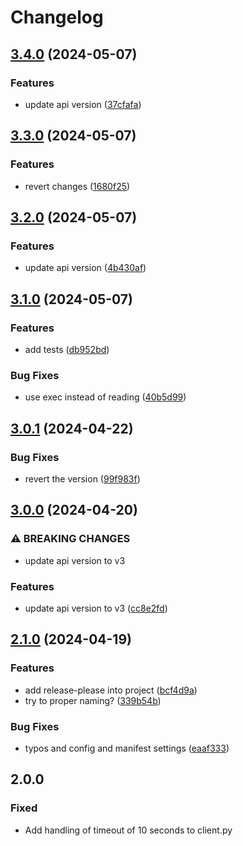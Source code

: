 # Changelog

## [3.4.0](https://github.com/martinalbert/buttercms-python/compare/v3.3.0...v3.4.0) (2024-05-07)


### Features

* update api version ([37cfafa](https://github.com/martinalbert/buttercms-python/commit/37cfafaf50398d076b466067b4434acb4d49e232))

## [3.3.0](https://github.com/martinalbert/buttercms-python/compare/v3.2.0...v3.3.0) (2024-05-07)


### Features

* revert changes ([1680f25](https://github.com/martinalbert/buttercms-python/commit/1680f2594b01d9bd8667958c5e3ccfebd3dd982e))

## [3.2.0](https://github.com/martinalbert/buttercms-python/compare/v3.1.0...v3.2.0) (2024-05-07)


### Features

* update api version ([4b430af](https://github.com/martinalbert/buttercms-python/commit/4b430affd3bebd63dc9c230648ff07f3967f171e))

## [3.1.0](https://github.com/martinalbert/buttercms-python/compare/v3.0.1...v3.1.0) (2024-05-07)


### Features

* add tests ([db952bd](https://github.com/martinalbert/buttercms-python/commit/db952bd1a8f66c679ed6422855c2ef39ff679238))


### Bug Fixes

* use exec instead of reading ([40b5d99](https://github.com/martinalbert/buttercms-python/commit/40b5d995ed890bee779b23038b535b83cb5e77a5))

## [3.0.1](https://github.com/martinalbert/buttercms-python/compare/v3.0.0...v3.0.1) (2024-04-22)


### Bug Fixes

* revert the version ([99f983f](https://github.com/martinalbert/buttercms-python/commit/99f983fb4b59d6c8a96dd3f15e92965bb5b2f633))

## [3.0.0](https://github.com/martinalbert/buttercms-python/compare/v2.1.0...v3.0.0) (2024-04-20)


### ⚠ BREAKING CHANGES

* update api version to v3

### Features

* update api version to v3 ([cc8e2fd](https://github.com/martinalbert/buttercms-python/commit/cc8e2fd7f9a6dec3ab1416dd5b6d152e8c418ff3))

## [2.1.0](https://github.com/martinalbert/buttercms-python/compare/v2.0.0...v2.1.0) (2024-04-19)


### Features

* add release-please into project ([bcf4d9a](https://github.com/martinalbert/buttercms-python/commit/bcf4d9a6c84b7234e4a110f20f1bb42f1854d412))
* try to proper naming? ([339b54b](https://github.com/martinalbert/buttercms-python/commit/339b54bcd111da98600739e9b6532119a4cc54ff))


### Bug Fixes

* typos and config and manifest settings ([eaaf333](https://github.com/martinalbert/buttercms-python/commit/eaaf333b74c16a3996c2198e7aeb9262505b9035))

## 2.0.0

### Fixed
- Add handling of timeout of 10 seconds to client.py

